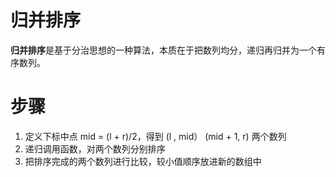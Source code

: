 # 归并排序

**归并排序**是基于分治思想的一种算法，本质在于把数列均分，递归再归并为一个有序数列。

# 步骤

 1. 定义下标中点 mid = (l + r)/2，得到 (l , mid） (mid + 1, r) 两个数列
 2. 递归调用函数，对两个数列分别排序
 3. 把排序完成的两个数列进行比较，较小值顺序放进新的数组中